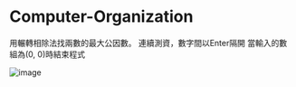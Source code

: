 # Computer-Organization
用輾轉相除法找兩數的最大公因數。
連續測資，數字間以Enter隔開
當輸入的數組為(0, 0)時結束程式

![image](https://user-images.githubusercontent.com/81294928/122766944-afd7fe80-d2d4-11eb-8c9a-5a002f65d3a8.png)
